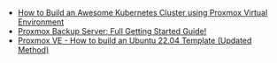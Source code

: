 - [How to Build an Awesome Kubernetes Cluster using Proxmox Virtual Environment](https://youtu.be/U1VzcjCB_sY)
- [Proxmox Backup Server: Full Getting Started Guide!](https://youtu.be/33ubleU4OFc)
- [Proxmox VE - How to build an Ubuntu 22.04 Template (Updated Method)](https://youtu.be/MJgIm03Jxdo)
